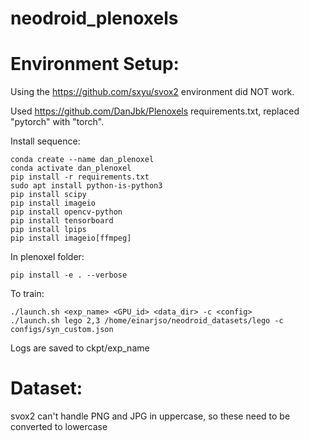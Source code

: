 # neodroid_plenoxels


# Environment Setup:

Using the https://github.com/sxyu/svox2 environment did NOT work.

Used https://github.com/DanJbk/Plenoxels requirements.txt, replaced "pytorch" with "torch".

Install sequence:
```
conda create --name dan_plenoxel
conda activate dan_plenoxel
pip install -r requirements.txt
sudo apt install python-is-python3
pip install scipy
pip install imageio
pip install opencv-python
pip install tensorboard
pip install lpips
pip install imageio[ffmpeg]
```

In plenoxel folder:
```
pip install -e . --verbose
```

To train:
```
./launch.sh <exp_name> <GPU_id> <data_dir> -c <config>
./launch.sh lego 2,3 /home/einarjso/neodroid_datasets/lego -c configs/syn_custom.json
```
Logs are saved to ckpt/exp_name

# Dataset:

svox2 can't handle PNG and JPG in uppercase, so these need to be converted to lowercase
